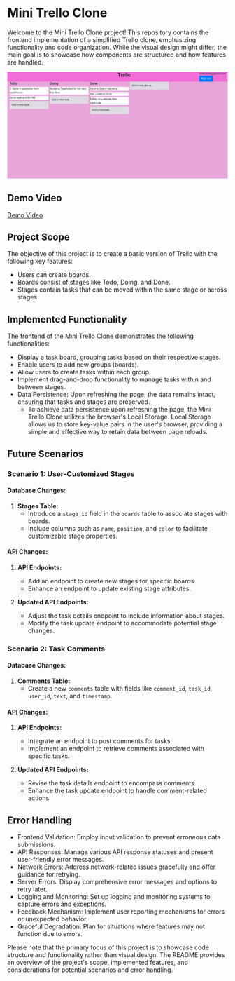 # Mini Trello Clone

Welcome to the Mini Trello Clone project! This repository contains the frontend implementation of a simplified Trello clone, emphasizing functionality and code organization. While the visual design might differ, the main goal is to showcase how components are structured and how features are handled.


![Screenshot](https://github.com/vivekarora-02/Mini-Trello-Clone/blob/master/Image.png)

## Demo Video

[Demo Video](https://youtu.be/Db-QZTyrwAY)


## Project Scope

The objective of this project is to create a basic version of Trello with the following key features:

- Users can create boards.
- Boards consist of stages like Todo, Doing, and Done.
- Stages contain tasks that can be moved within the same stage or across stages.

## Implemented Functionality

The frontend of the Mini Trello Clone demonstrates the following functionalities:

- Display a task board, grouping tasks based on their respective stages.
- Enable users to add new groups (boards).
- Allow users to create tasks within each group.
- Implement drag-and-drop functionality to manage tasks within and between stages.
- Data Persistence: Upon refreshing the page, the data remains intact, ensuring that tasks and stages are preserved.
  - To achieve data persistence upon refreshing the page, the Mini Trello Clone utilizes the browser's Local Storage.
    Local Storage allows us to store key-value pairs in the user's browser, providing a simple and effective way to retain data between page reloads.



## Future Scenarios

### Scenario 1: User-Customized Stages

#### Database Changes:

1. **Stages Table:**
   - Introduce a `stage_id` field in the `boards` table to associate stages with boards.
   - Include columns such as `name`, `position`, and `color` to facilitate customizable stage properties.

#### API Changes:

1. **API Endpoints:**
   - Add an endpoint to create new stages for specific boards.
   - Enhance an endpoint to update existing stage attributes.

2. **Updated API Endpoints:**
   - Adjust the task details endpoint to include information about stages.
   - Modify the task update endpoint to accommodate potential stage changes.

### Scenario 2: Task Comments

#### Database Changes:

1. **Comments Table:**
   - Create a new `comments` table with fields like `comment_id`, `task_id`, `user_id`, `text`, and `timestamp`.

#### API Changes:

1. **API Endpoints:**
   - Integrate an endpoint to post comments for tasks.
   - Implement an endpoint to retrieve comments associated with specific tasks.

2. **Updated API Endpoints:**
   - Revise the task details endpoint to encompass comments.
   - Enhance the task update endpoint to handle comment-related actions.

## Error Handling

- Frontend Validation: Employ input validation to prevent erroneous data submissions.
- API Responses: Manage various API response statuses and present user-friendly error messages.
- Network Errors: Address network-related issues gracefully and offer guidance for retrying.
- Server Errors: Display comprehensive error messages and options to retry later.
- Logging and Monitoring: Set up logging and monitoring systems to capture errors and exceptions.
- Feedback Mechanism: Implement user reporting mechanisms for errors or unexpected behavior.
- Graceful Degradation: Plan for situations where features may not function due to errors.

Please note that the primary focus of this project is to showcase code structure and functionality rather than visual design. The README provides an overview of the project's scope, implemented features, and considerations for potential scenarios and error handling.
